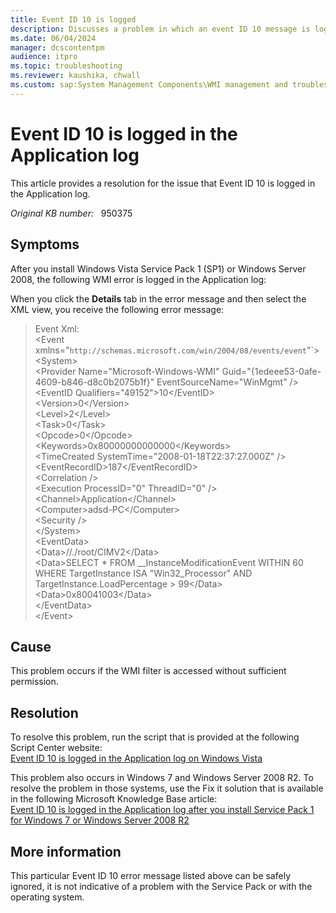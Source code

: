 ```yaml
---
title: Event ID 10 is logged
description: Discusses a problem in which an event ID 10 message is logged in the Application log after you install Windows Vista SP1. Provides a workaround.
ms.date: 06/04/2024
manager: dcscontentpm
audience: itpro
ms.topic: troubleshooting
ms.reviewer: kaushika, chwall
ms.custom: sap:System Management Components\WMI management and troubleshooting, csstroubleshoot
---
```

# Event ID 10 is logged in the Application log

This article provides a resolution for the issue that Event ID 10 is logged in the Application log.

_Original KB number:_ &nbsp; 950375

## Symptoms

After you install Windows Vista Service Pack 1 (SP1) or Windows Server 2008, the following WMI error is logged in the Application log:

When you click the **Details**  tab in the error message and then select the XML view, you receive the following error message:

>Event Xml:  
 \<Event xmlns="`http://schemas.microsoft.com/win/2004/08/events/event`"`>  
 \<System>  
 \<Provider Name="Microsoft-Windows-WMI" Guid="{1edeee53-0afe-4609-b846-d8c0b2075b1f}" EventSourceName="WinMgmt" />  
 \<EventID Qualifiers="49152">10\</EventID>  
 \<Version>0\</Version>  
 \<Level>2\</Level>  
 \<Task>0\</Task>  
 \<Opcode>0\</Opcode>  
 \<Keywords>0x80000000000000\</Keywords>  
 \<TimeCreated SystemTime="2008-01-18T22:37:27.000Z" />  
 \<EventRecordID>187\</EventRecordID>  
 \<Correlation />  
 \<Execution ProcessID="0" ThreadID="0" />  
 \<Channel>Application\</Channel>  
 \<Computer>adsd-PC\</Computer>  
 \<Security />  
 \</System>  
 \<EventData>  
 \<Data>//./root/CIMV2\</Data>  
 \<Data>SELECT * FROM __InstanceModificationEvent WITHIN 60 WHERE TargetInstance ISA "Win32_Processor" AND TargetInstance.LoadPercentage &gt; 99\</Data>  
 \<Data>0x80041003\</Data>  
 \</EventData>  
 \</Event>  

## Cause

This problem occurs if the WMI filter is accessed without sufficient permission.

## Resolution

To resolve this problem, run the script that is provided at the following Script Center website:  
[Event ID 10 is logged in the Application log on Windows Vista](https://gallery.technet.microsoft.com/scriptcenter/event-id-10-is-logged-in-c5984711)

This problem also occurs in Windows 7 and Windows Server 2008 R2. To resolve the problem in those systems, use the Fix it solution that is available in the following Microsoft Knowledge Base article:  
[Event ID 10 is logged in the Application log after you install Service Pack 1 for Windows 7 or Windows Server 2008 R2](../setup-upgrade-and-drivers/event-10-is-logged-in-application-log.md)  

## More information

This particular Event ID 10 error message listed above can be safely ignored, it is not indicative of a problem with the Service Pack or with the operating system.

